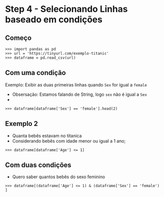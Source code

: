 # Step 4 - Selecionando Linhas baseado em condições

## Começo
```
>>> import pandas as pd
>>> url = 'https://tinyurl.com/exemplo-titanic'
>>> dataframe = pd.read_csv(url)
```

## Com uma condição
Exemplo: Exibir as duas primeiras linhas quando ```Sex``` for igual a ```female```
- Obsersação:  Estamos falando de String, logo ```sex``` não é igual a ```Sex```
- 
```
>>> dataframe[dataframe['Sex'] == 'female'].head(2)
```

## Exemplo 2 
- Quanta bebês estavam no titanica
- Considerando bebês com idade menor ou igual a 1 ano;

```
>>> dataframe[dataframe['Age'] <= 1]
```

## Com duas condições
- Quero saber quantos bebês do sexo feminino
```
>>> dataframe[(dataframe['Age'] <= 1) & (dataframe['Sex'] == 'female') ]
```
